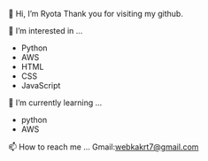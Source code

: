 👋 Hi, I’m Ryota
Thank you for visiting my github.

👀 I’m interested in ...
- Python
- AWS
- HTML
- CSS
- JavaScript

🌱 I’m currently learning ...
- python
- AWS

📫 How to reach me ...
Gmail:webkakrt7@gmail.com

<!---
Ry0t7/Ry0t7 is a ✨ special ✨ repository because its `README.md` (this file) appears on your GitHub profile.
You can click the Preview link to take a look at your changes.
--->
